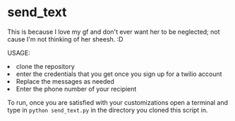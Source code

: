 # send_text
This is because I love my gf and don't ever want her to be neglected; not cause I'm not thinking of her sheesh. :D

USAGE: 

<li>clone the repository</li>

<li>enter the credentials that you get once you sign up for a twilio account</li>

<li>Replace the messages as needed</li>

<li>Enter the phone number of your recipient</li>

To run, once you are satisfied with your customizations open a terminal and type in `python send_text.py` in the directory you cloned this script in.
